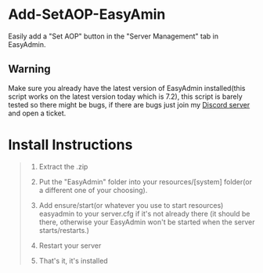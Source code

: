 # Add-SetAOP-EasyAmin
Easily add a "Set AOP" button in the "Server Management" tab in EasyAdmin.

## Warning
Make sure you already have the latest version of EasyAdmin installed(this script works on the latest version today which is 7.2), this script is barely tested so there might be bugs, if there are bugs just join my [Discord server](https://discord.gg/eJfgfFtZ2r) and open a ticket.

# Install Instructions
>1. Extract the .zip
>
>2. Put the "EasyAdmin" folder into your resources/[system] folder(or a different one of your choosing).
>
>3. Add ensure/start(or whatever you use to start resources) easyadmin to your server.cfg if it's not already there (it should be there, otherwise your EasyAdmin won't be started when the server starts/restarts.)
>
>4. Restart your server
>
>5. That's it, it's installed
